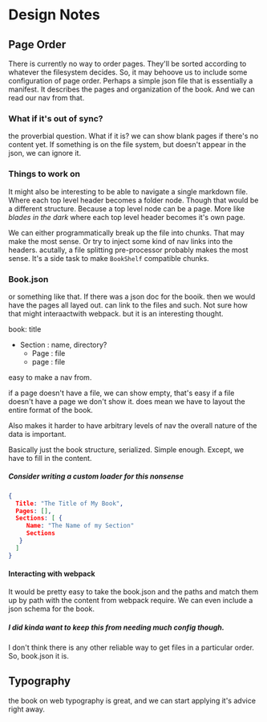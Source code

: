 # Design Notes

## Page Order

There is currently no way to order pages. They'll be sorted according to whatever the filesystem decides. 
So, it may behoove us to include some configuration of page order. Perhaps a simple json file that is essentially a manifest.
It describes the pages and organization of the book. And we can read our nav from that.

### What if it's out of sync?

the proverbial question. What if it is? we can show blank pages if there's no content yet.
If something is on the file system, but doesn't appear in the json, we can ignore it. 

### Things to work on

It might also be interesting to be able to navigate a single markdown file. Where each top level header becomes a folder node. Though that would be a different structure. Because a top level node can be a page. More like *blades in the dark* where each top level header becomes it's own page. 

We can either programmatically break up the file into chunks. That may make the most sense. Or try to inject some kind of nav links into the headers. 
acutally, a file splitting pre-processor probably makes the most sense. It's a side task to make `BookShelf` compatible chunks. 

### Book.json

or something like that. If there was a json doc for the booik. then we would have the pages all layed out. can link to the files and such. Not sure how that might interaactwith webpack. but it is an interesting thought. 

book: title
- Section : name, directory? 
  - Page : file
  - page : file

easy to make a nav from. 

if a page doesn't have a file, we can show empty, that's easy
if a file doesn't have a page we don't show it. 
does mean we have to layout the entire format of the book. 

Also makes it harder to have arbitrary levels of nav
the overall nature of the data is important. 

Basically just the book structure, serialized. 
Simple enough. Except, we have to fill in the content. 

##### Consider writing a custom loader for this nonsense

```json
{
  Title: "The Title of My Book",
  Pages: [],
  Sections: [ {
     Name: "The Name of my Section"
     Sections
   }
  ]
}
```

#### Interacting with webpack

It would be pretty easy to take the book.json and the paths and match them up by path with the content from webpack require. We can even include a json schema for the book.

##### I did kinda want to keep this from needing much config though.  

I don't think there is any other reliable way to get files in a particular order. So, book.json it is.




## Typography

the book on web typography is great, and we can start applying it's advice right away. 
